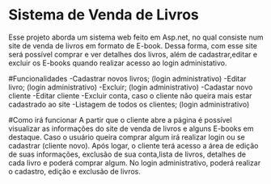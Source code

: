 # Sistema de Venda de Livros

Esse projeto aborda um sistema web feito em Asp.net, no qual consiste num site de venda de livros em formato de E-book. Dessa forma, com esse site será possível comprar e ver detalhes dos livros, além de cadastrar,editar e excluir os E-books quando realizar acesso ao login administativo.

#Funcionalidades
-Cadastrar novos livros;  (login administrativo)
-Editar livro; (login administrativo)
-Excluir; (login administrativo)
-Cadastar novo cliente
-Editar cliente
-Excluir conta, caso o cliente não queira mais estar cadastrado ao site
-Listagem de todos os clientes; (login administrativo)

#Como irá funcionar
A partir que o cliente abre a página é possível visualizar as informações do site de venda de livros e alguns E-books em destaque. Caso o usuário queira comprar algum irá realizar login ou se cadastrar (cliente novo). Após logar, o cliente terá acesso a área de edição de suas informações, exclusão de sua conta,lista de livros, detalhes de cada livro e poderá comprar algum. No login administrativo, poderá realizar o cadastro, edição e exclusão de livros. 
